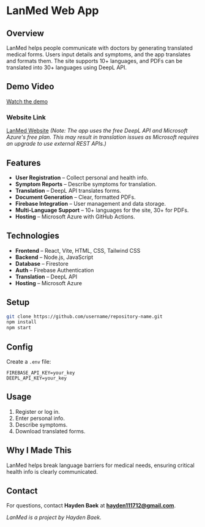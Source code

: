 # LanMed Web App

## Overview
LanMed helps people communicate with doctors by generating translated medical forms. Users input details and symptoms, and the app translates and formats them. The site supports 10+ languages, and PDFs can be translated into 30+ languages using DeepL API.

## Demo Video
[Watch the demo](https://www.youtube.com/watch?v=wMBsw8J_37M)

### Website Link
[LanMed Website](https://lanmed3-grfhbrbffrhfhwg2.canadacentral-01.azurewebsites.net)  *(Note: The app uses the free DeepL API and Microsoft Azure's free plan. This may result in translation issues as Microsoft requires an upgrade to use external REST APIs.)*

## Features
- **User Registration** – Collect personal and health info.
- **Symptom Reports** – Describe symptoms for translation.
- **Translation** – DeepL API translates forms.
- **Document Generation** – Clear, formatted PDFs.
- **Firebase Integration** – User management and data storage.
- **Multi-Language Support** – 10+ languages for the site, 30+ for PDFs.
- **Hosting** – Microsoft Azure with GitHub Actions.

## Technologies
- **Frontend** – React, Vite, HTML, CSS, Tailwind CSS
- **Backend** – Node.js, JavaScript
- **Database** – Firestore
- **Auth** – Firebase Authentication
- **Translation** – DeepL API
- **Hosting** – Microsoft Azure

## Setup
```bash
git clone https://github.com/username/repository-name.git
npm install
npm start
```

## Config
Create a `.env` file:
```env
FIREBASE_API_KEY=your_key
DEEPL_API_KEY=your_key
```

## Usage
1. Register or log in.
2. Enter personal info.
3. Describe symptoms.
4. Download translated forms.

## Why I Made This
LanMed helps break language barriers for medical needs, ensuring critical health info is clearly communicated.

## Contact
For questions, contact **Hayden Baek** at **hayden111712@gmail.com**.

*LanMed is a project by Hayden Baek.*

